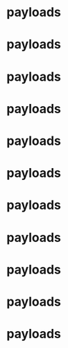 # payloads
# payloads
# payloads
# payloads
# payloads
# payloads
# payloads
# payloads
# payloads
# payloads
# payloads
